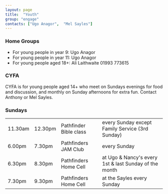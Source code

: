 ```yaml
---
layout: page
title:  "Youth"
group: "engage"
contacts: ["Ugo Anagor",  "Mel Sayles"]
---
```


### Home Groups

* For young people in year 9: Ugo Anagor
* For young people in year 11: Ugo Anagor
* For young people aged 18+: Ali Laithwaite 01993 773615

### CYFA
CYFA is for young people aged 14+ who meet on Sundays evenings for food and discussion, and monthly on Sunday afternoons for extra fun. Contact Anthony or Mel Sayles.

### Sundays
|         |         |         |         |
|---------|---------|---------|---------|
| 11.30am | 12.30pm | Pathfinder Bible class  | every Sunday except Family Service (3rd Sunday) |
| 6.00pm  | 7.30pm  | Pathfinders JAM Club  | every Sunday |
| 6.30pm  | 8.30pm  | Pathfinders Home Cell | at Ugo & Nancy's every 1st & last Sunday of the month |
| 7.30pm  | 9.30pm  | Pathfinders Home Cell | at the Sayles every Sunday |
